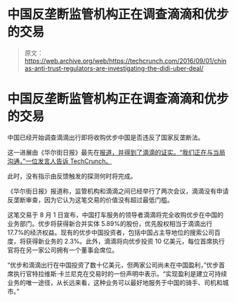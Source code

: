 # 中国反垄断监管机构正在调查滴滴和优步的交易

> 原文：<https://web.archive.org/web/https://techcrunch.com/2016/09/01/chinas-anti-trust-regulators-are-investigating-the-didi-uber-deal/>

# 中国反垄断监管机构正在调查滴滴和优步的交易

中国已经开始调查滴滴出行即将收购优步中国是否违反了国家反垄断法。

这一进展由《华尔街日报》最先在[报道，并得到了滴滴的证实。“我们正在与当局沟通，”一位发言人告诉 TechCrunch。](https://web.archive.org/web/20221206202234/http://www.wsj.com/article_email/china-opens-antitrust-investigation-of-didi-uber-deal-1472794452-lMyQjAxMTE2MjAyMjkwNTI4Wj)

此时，没有指示由反馈触发的探测何时将完成。

《华尔街日报》报道称，监管机构和滴滴之间已经举行了两次会议，滴滴没有申请反垄断审查，因为它认为这笔交易的价值没有超过最低门槛。

这笔交易于 8 月 1 日宣布，中国打车服务的领导者滴滴将完全收购优步在中国的业务部门。优步将获得新合并实体 5.89%的股份，优先股权相当于滴滴出行 17.7%的经济权益。现有的优步中国投资者，包括中国占主导地位的搜索公司百度，将获得新业务的 2.3%。此外，滴滴将向优步投资 10 亿美元，每位首席执行官将在另一家公司拥有一个董事会席位。

“优步和滴滴出行在中国投资了数十亿美元，但两家公司尚未在中国盈利，”优步首席执行官特拉维斯·卡兰尼克在交易时的一份声明中表示。“实现盈利是建立可持续业务的唯一途径，从长远来看，这种业务可以最好地服务于中国的骑手、司机和城市。”